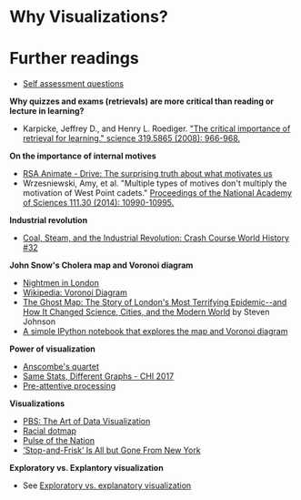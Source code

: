 # Why Visualizations?

# Further readings

- [Self assessment questions](http://bit.ly/dvizselfassess)

**Why quizzes and exams (retrievals) are more critical than reading or lecture in learning?**

- Karpicke, Jeffrey D., and Henry L. Roediger. ["The critical importance of retrieval for learning." science 319.5865 (2008): 966-968.](http://www.sciencemag.org/content/319/5865/966.short) 

**On the importance of internal motives**

- [RSA Animate - Drive: The surprising truth about what motivates us](https://www.youtube.com/watch?feature=player_detailpage&v=u6XAPnuFjJc)
- Wrzesniewski, Amy, et al. "Multiple types of motives don't multiply the motivation of West Point cadets." [Proceedings of the National Academy of Sciences 111.30 (2014): 10990-10995.](http://www.pnas.org/content/111/30/10990.short)

**Industrial revolution**

- [Coal, Steam, and the Industrial Revolution: Crash Course World History #32](https://www.youtube.com/watch?v=zhL5DCizj5c)

**John Snow's Cholera map and Voronoi diagram**

- [Nightmen in London](http://www.victorianweb.org/history/work/19.html)
- [Wikipedia: Voronoi Diagram](https://en.wikipedia.org/wiki/Voronoi_diagram)
- [The Ghost Map: The Story of London's Most Terrifying Epidemic--and How It Changed Science, Cities, and the Modern World](http://www.amazon.com/The-Ghost-Map-Terrifying-Epidemic/dp/1594482691) by Steven Johnson
- [A simple IPython notebook that explores the map and Voronoi diagram](https://github.com/yy/dviz-course/blob/master/w01-intro/cholera_map/john-snow-cholera-map.ipynb)

**Power of visualization**

- [Anscombe's quartet](https://en.wikipedia.org/wiki/Anscombe%27s_quartet)
- [Same Stats, Different Graphs - CHI 2017](https://www.youtube.com/watch?v=DbJyPELmhJc)
- [Pre-attentive processing](https://en.wikipedia.org/wiki/Pre-attentive_processing)

**Visualizations**

- [PBS: The Art of Data Visualization](https://www.youtube.com/watch?v=AdSZJzb-aX8#!)
- [Racial dotmap](http://demographics.coopercenter.org/DotMap/index.html)
- [Pulse of the Nation](http://www.ccs.neu.edu/home/amislove/twittermood/)
- [‘Stop-and-Frisk’ Is All but Gone From New York](http://www.nytimes.com/interactive/2014/09/19/nyregion/stop-and-frisk-is-all-but-gone-from-new-york.html?_r=0)

**Exploratory vs. Explantory visualization**

- See [Exploratory vs. explanatory visualization](https://github.com/yy/dviz-course/wiki/Exploratory-vs.-explanatory-visualization)

